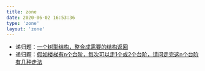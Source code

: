 ```yaml
---
title: zone
date: 2020-06-02 16:53:36
type: 'zone'
layout: 'zone'
---
```



-  递归题：[一个树型结构，整合成需要的结构返回](/zone/js/递归01.html)
-  递归题：[假如楼梯有n个台阶，每次可以走1个或2个台阶，请问走完这n个台阶有几种走法](/zone/js/递归02.html)


